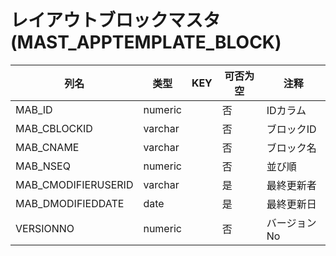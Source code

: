 # レイアウトブロックマスタ(MAST_APPTEMPLATE_BLOCK)
| 列名   | 类型   | KEY  | 可否为空 | 注释   |
| ---- | ---- | ---- | ---- | ---- |
|MAB_ID|numeric||否|IDカラム|
|MAB_CBLOCKID|varchar||否|ブロックID|
|MAB_CNAME|varchar||否|ブロック名|
|MAB_NSEQ|numeric||否|並び順|
|MAB_CMODIFIERUSERID|varchar||是|最終更新者|
|MAB_DMODIFIEDDATE|date||是|最終更新日|
|VERSIONNO|numeric||否|バージョンNo|
